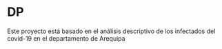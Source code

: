 # DP
Este proyecto está basado en el análisis descriptivo de los infectados del covid-19 en el departamento de Arequipa
